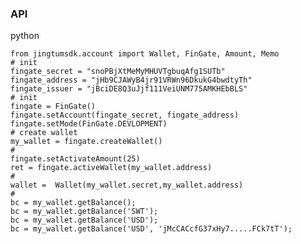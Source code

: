### API
  
   python
   
    from jingtumsdk.account import Wallet, FinGate, Amount, Memo
    # init
    fingate_secret = "snoPBjXtMeMyMHUVTgbuqAfg1SUTb"
    fingate_address = "jHb9CJAWyB4jr91VRWn96DkukG4bwdtyTh"
    fingate_issuer = "jBciDE8Q3uJjf111VeiUNM775AMKHEbBLS"
    # init
    fingate = FinGate()
    fingate.setAccount(fingate_secret, fingate_address)
    fingate.setMode(FinGate.DEVLOPMENT)
    # create wallet
    my_wallet = fingate.createWallet()
    #
    fingate.setActivateAmount(25)
    ret = fingate.activeWallet(my_wallet.address)
    #
    wallet =  Wallet(my_wallet.secret,my_wallet.address)
    #
    bc = my_wallet.getBalance();
    bc = my_wallet.getBalance('SWT');
    bc = my_wallet.getBalance('USD');
    bc = my_wallet.getBalance('USD', 'jMcCACcfG37xHy7.....FCk7tT');
    
    
